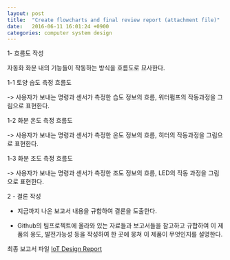 ```yaml
---
layout: post
title:  "Create flowcharts and final review report (attachment file)"
date:   2016-06-11 16:01:24 +0900
categories: computer system design
---
```

1- 흐름도 작성

  자동화 화분 내의 기능들이 작동하는 방식을 흐름도로 묘사한다.

 1-1 토양 습도 측정 흐름도

   -> 사용자가 보내는 명령과 센서가 측정한 습도 정보의 흐름, 워터펌프의 작동과정을 그림으로 표현한다.

 1-2 화분 온도 측정 흐름도

   -> 사용자가 보내는 명령과 센서가 측정한 온도 정보의 흐름, 히터의 작동과정을 그림으로 표현한다.

 1-3 화분 조도 측정 흐름도

   -> 사용자가 보내는 명령과 센서가 측정한 조도 정보의 흐름, LED의 작동 과정을 그림으로 표현한다.

2 - 결론 작성

 - 지금까지 나온 보고서 내용을 규합하여 결론을 도출한다.

 - Github의 팀프로젝트에 올라와 있는 자료들과 보고서들을 참고하고 규합하여 이 제품의 용도, 발전가능성 등을 작성하여 한 곳에 뭉쳐 이 제품이 무엇인지를 설명한다.

최종 보고서 파일
[IoT Design Report](asset/IoT_Design_Report.pdf)

